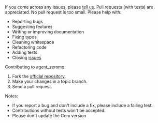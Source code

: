 If you come across any issues, please [tell us](https://github.com/connamara/agent_zeromq/issues).
Pull requests (with tests) are appreciated. No pull request is too small. Please help with:

* Reporting bugs
* Suggesting features
* Writing or improving documentation
* Fixing typos
* Cleaning whitespace
* Refactoring code
* Adding tests
* Closing [issues](https://github.com/connamara/agent_zeromq/issues)

Contributing to agent_zeromq:

1. Fork the [official repository](https://github.com/connamara/agent_zeromq/tree/master).
2. Make your changes in a topic branch.
3. Send a pull request.

Notes:
* If you report a bug and don't include a fix, please include a failing test.
* Contributions without tests won't be accepted.
* Please don't update the Gem version
